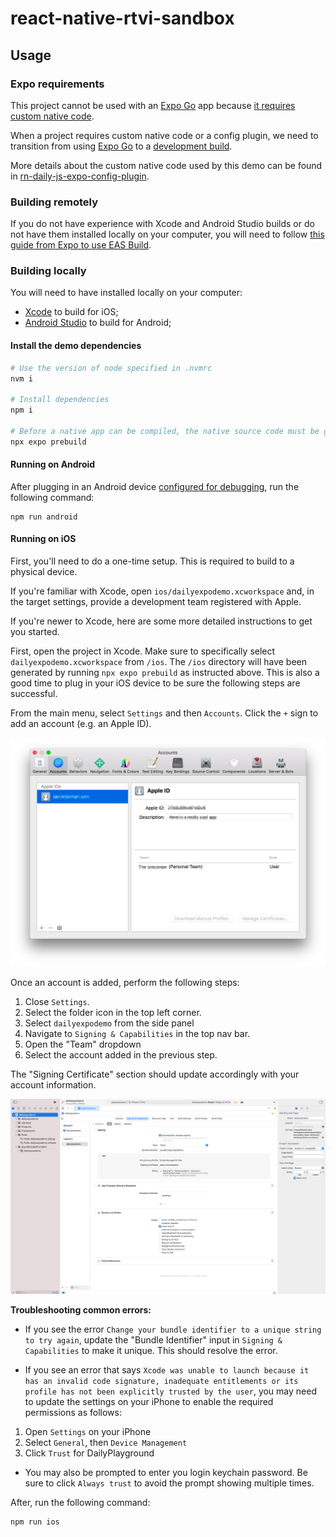 # react-native-rtvi-sandbox

## Usage

### Expo requirements

This project cannot be used with an [Expo Go](https://docs.expo.dev/workflow/expo-go/) app because [it requires custom native code](https://docs.expo.io/workflow/customizing/).

When a project requires custom native code or a config plugin, we need to transition from using [Expo Go](https://docs.expo.dev/workflow/expo-go/) 
to a [development build](https://docs.expo.dev/development/introduction/).

More details about the custom native code used by this demo can be found in [rn-daily-js-expo-config-plugin](https://github.com/daily-co/rn-daily-js-expo-config-plugin).

### Building remotely

If you do not have experience with Xcode and Android Studio builds or do not have them installed locally on your computer, you will need to follow [this guide from Expo to use EAS Build](https://docs.expo.dev/development/create-development-builds/#create-and-install-eas-build).

### Building locally

You will need to have installed locally on your computer:
- [Xcode](https://developer.apple.com/xcode/) to build for iOS;
- [Android Studio](https://developer.android.com/studio) to build for Android;

#### Install the demo dependencies

```bash
# Use the version of node specified in .nvmrc
nvm i

# Install dependencies
npm i

# Before a native app can be compiled, the native source code must be generated.
npx expo prebuild
```

#### Running on Android

After plugging in an Android device [configured for debugging](https://developer.android.com/studio/debug/dev-options), run the following command:

```
npm run android
```

#### Running on iOS

First, you'll need to do a one-time setup. This is required to build to a physical device.

If you're familiar with Xcode, open `ios/dailyexpodemo.xcworkspace` and, in the target settings, provide a development team registered with Apple.

If you're newer to Xcode, here are some more detailed instructions to get you started.

First, open the project in Xcode. Make sure to specifically select `dailyexpodemo.xcworkspace` from `/ios`. The `/ios` directory will have been generated by running `npx expo prebuild` as instructed above. This is also a good time to plug in your iOS device to be sure the following steps are successful.

From the main menu, select `Settings` and then `Accounts`. Click the `+` sign to add an account (e.g. an Apple ID).

![xcode-accounts.png](./docsAssets/xcode-accounts.png)

Once an account is added, perform the following steps:

 1. Close `Settings`.
 1. Select the folder icon in the top left corner.
 1. Select `dailyexpodemo` from the side panel
 1. Navigate to `Signing & Capabilities` in the top nav bar.
 1. Open the "Team" dropdown
 1. Select the account added in the previous step. 
 
The "Signing Certificate" section should update accordingly with your account information.

![xcode-signing.png](./docsAssets/xcode-signing.png)

**Troubleshooting common errors:**

- If you see the error `Change your bundle identifier to a unique string to try again`, update the "Bundle Identifier" input in `Signing & Capabilities` to make it unique. This should resolve the error.

- If you see an error that says `Xcode was unable to launch because it has an invalid code signature, inadequate entitlements or its profile has not been explicitly trusted by the user`, you may need to update the settings on your iPhone to enable the required permissions as follows:

1. Open `Settings` on your iPhone
1. Select `General`, then `Device Management`
1. Click `Trust` for DailyPlayground

- You may also be prompted to enter you login keychain password. Be sure to click `Always trust` to avoid the prompt showing multiple times.

After, run the following command:
```
npm run ios
```
